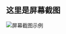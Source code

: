 ## 这里是屏幕截图

![屏幕截图示例](https://www.minebbs.com/attachments/screenshot_20210204-201635_5c8300b655012b1930f2e0a7b81bf6a9-jpg.12850/)